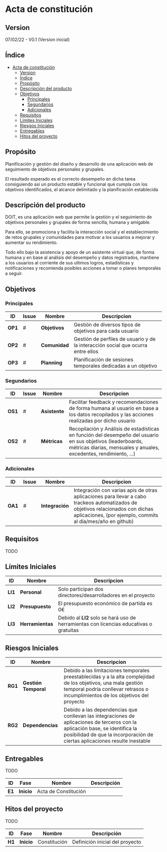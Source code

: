# Acta de constitución

## Version

07/02/22 - V0.1 (Version inicial)

## Índice

- [Acta de constitución](#acta-de-constitución)
  - [Version](#version)
  - [Índice](#índice)
  - [Propósito](#propósito)
  - [Descripción del producto](#descripción-del-producto)
  - [Objetivos](#objetivos)
    - [Principales](#principales)
    - [Segundarios](#segundarios)
    - [Adicionales](#adicionales)
  - [Requisitos](#requisitos)
  - [Límites Iniciales](#límites-iniciales)
  - [Riesgos Iniciales](#riesgos-iniciales)
  - [Entregables](#entregables)
  - [Hitos del proyecto](#hitos-del-proyecto)

## Propósito

Planificación y gestión del diseño y desarrollo de una aplicación web de seguimiento de objetivos personales y grupales.

El resultado esperado es el correcto desempeño en dicha tarea consiguiendo así un producto estable y funcional que cumpla con los objetivos identificados, el alcance delimitado y la planificación establecida

## Descripción del producto

DOIT, es una aplicación web que permite la gestión y el seguimiento de objetivos personales y grupales de forma sencilla, humana y amigable.

Para ello, se promociona y facilita la interacción social y el establecimiento de retos grupales y comunidades para motivar a los usuarios a mejorar y aumentar su rendimiento.

Todo ello bajo la asistencia y apoyo de un asistente virtual que, de forma humana y en base al análisis del desempeño y datos registrados, mantiene a los usuarios al corriente de sus ultimos logros, estadísticas y notificaciones y recomienda posibles acciones a tomar o planes temporales a seguir.

## Objetivos

### Principales

| ID      | Issue | Nombre        | Descripcion                                                                      |
| ------- | ----- | ------------- | -------------------------------------------------------------------------------- |
| **OP1** | #     | **Objetivos** | Gestión de diversos tipos de objetivos para cada usuario                         |
| **OP2** | #     | **Comunidad** | Gestión de perfiles de usuario y de la interacción social que ocurra entre ellos |
| **OP3** | #     | **Planning**  | Planificación de sesiones temporales dedicadas a un objetivo                     |

### Segundarios

| ID      | Issue | Nombre        | Descripcion                                                                                                                                                                       |
| ------- | ----- | ------------- | --------------------------------------------------------------------------------------------------------------------------------------------------------------------------------- |
| **OS1** | #     | **Asistente** | Facilitar feedback y recomendaciones de forma humana al usuario en base a los datos recopilados y las acciones realizadas por dicho usuario                                       |
| **OS2** | #     | **Métricas**  | Recopilación y Análisis de estadísticas en función del desempeño del usuario en sus objetivos (leaderboards, métricas diarias, mensuales y anuales, excedentes, rendimiento, ...) |

### Adicionales

| ID      | Issue | Nombre          | Descripcion                                                                                                                                                                                    |
| ------- | ----- | --------------- | ---------------------------------------------------------------------------------------------------------------------------------------------------------------------------------------------- |
| **OA1** | #     | **Integración** | Integración con varias apis de otras aplicaciones para llevar a cabo trackeos automatizados de objetivos relacionados con dichas aplicaciones, (por ejemplo, commits al día/mes/año en github) |

## Requisitos

TODO

## Límites Iniciales

| ID      | Nombre           | Descripcion                                                                             |
| ------- | ---------------- | --------------------------------------------------------------------------------------- |
| **LI1** | **Personal**     | Solo participan dos directores/desarrolladores en el proyecto                           |
| **LI2** | **Presupuesto**  | El presupuesto económico de partida es 0€                                               |
| **LI3** | **Herramientas** | Debido al **LI2** solo se hará uso de herramientas con licencias educativas o gratuitas |

## Riesgos Iniciales

| ID      | Nombre               | Descripcion                                                                                                                                                                                                  |
| ------- | -------------------- | ------------------------------------------------------------------------------------------------------------------------------------------------------------------------------------------------------------ |
| **RG1** | **Gestión Temporal** | Debido a las limitaciones temporales preestablecidas y a la alta complejidad de los objetivos, una mala gestión temporal podría conllevar retrasos o incumplimientos de los objetivos del proyecto           |
| **RG2** | **Dependencias**     | Debido a las dependencias que conllevan las integraciones de aplicaciones de terceros con la aplicación base, se identifica la posibilidad de que la incorporación de ciertas aplicaciones resulte inestable |

## Entregables

TODO

| ID     | Fase       | Nombre               | Descripción |
| ------ | ---------- | -------------------- | ----------- |
| **E1** | **Inicio** | Acta de Constitución |             |

## Hitos del proyecto

TODO

| ID     | Fase       | Nombre       | Descripción                     |
| ------ | ---------- | ------------ | ------------------------------- |
| **H1** | **Inicio** | Constitución | Definición inicial del proyecto |
